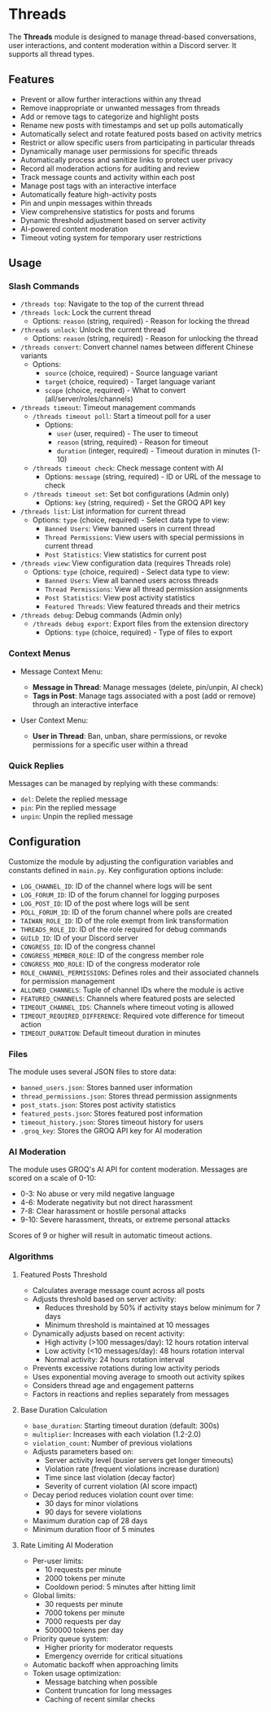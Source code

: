 # Threads

The **Threads** module is designed to manage thread-based conversations, user interactions, and content moderation within a Discord server. It supports all thread types.

## Features

- Prevent or allow further interactions within any thread
- Remove inappropriate or unwanted messages from threads
- Add or remove tags to categorize and highlight posts
- Rename new posts with timestamps and set up polls automatically
- Automatically select and rotate featured posts based on activity metrics
- Restrict or allow specific users from participating in particular threads
- Dynamically manage user permissions for specific threads
- Automatically process and sanitize links to protect user privacy
- Record all moderation actions for auditing and review
- Track message counts and activity within each post
- Manage post tags with an interactive interface
- Automatically feature high-activity posts
- Pin and unpin messages within threads
- View comprehensive statistics for posts and forums
- Dynamic threshold adjustment based on server activity
- AI-powered content moderation
- Timeout voting system for temporary user restrictions

## Usage

### Slash Commands

- `/threads top`: Navigate to the top of the current thread
- `/threads lock`: Lock the current thread
  - Options: `reason` (string, required) - Reason for locking the thread
- `/threads unlock`: Unlock the current thread
  - Options: `reason` (string, required) - Reason for unlocking the thread
- `/threads convert`: Convert channel names between different Chinese variants
  - Options:
    - `source` (choice, required) - Source language variant
    - `target` (choice, required) - Target language variant
    - `scope` (choice, required) - What to convert (all/server/roles/channels)
- `/threads timeout`: Timeout management commands
  - `/threads timeout poll`: Start a timeout poll for a user
    - Options:
      - `user` (user, required) - The user to timeout
      - `reason` (string, required) - Reason for timeout
      - `duration` (integer, required) - Timeout duration in minutes (1-10)
  - `/threads timeout check`: Check message content with AI
    - Options: `message` (string, required) - ID or URL of the message to check
  - `/threads timeout set`: Set bot configurations (Admin only)
    - Options: `key` (string, required) - Set the GROQ API key
- `/threads list`: List information for current thread
  - Options: `type` (choice, required) - Select data type to view:
    - `Banned Users`: View banned users in current thread
    - `Thread Permissions`: View users with special permissions in current thread
    - `Post Statistics`: View statistics for current post
- `/threads view`: View configuration data (requires Threads role)
  - Options: `type` (choice, required) - Select data type to view:
    - `Banned Users`: View all banned users across threads
    - `Thread Permissions`: View all thread permission assignments
    - `Post Statistics`: View post activity statistics
    - `Featured Threads`: View featured threads and their metrics
- `/threads debug`: Debug commands (Admin only)
  - `/threads debug export`: Export files from the extension directory
    - Options: `type` (choice, required) - Type of files to export

### Context Menus

- Message Context Menu:
  - **Message in Thread**: Manage messages (delete, pin/unpin, AI check)
  - **Tags in Post**: Manage tags associated with a post (add or remove) through an interactive interface

- User Context Menu:
  - **User in Thread**: Ban, unban, share permissions, or revoke permissions for a specific user within a thread

### Quick Replies

Messages can be managed by replying with these commands:

- `del`: Delete the replied message
- `pin`: Pin the replied message
- `unpin`: Unpin the replied message

## Configuration

Customize the module by adjusting the configuration variables and constants defined in `main.py`. Key configuration options include:

- `LOG_CHANNEL_ID`: ID of the channel where logs will be sent
- `LOG_FORUM_ID`: ID of the forum channel for logging purposes
- `LOG_POST_ID`: ID of the post where logs will be sent
- `POLL_FORUM_ID`: ID of the forum channel where polls are created
- `TAIWAN_ROLE_ID`: ID of the role exempt from link transformation
- `THREADS_ROLE_ID`: ID of the role required for debug commands
- `GUILD_ID`: ID of your Discord server
- `CONGRESS_ID`: ID of the congress channel
- `CONGRESS_MEMBER_ROLE`: ID of the congress member role
- `CONGRESS_MOD_ROLE`: ID of the congress moderator role
- `ROLE_CHANNEL_PERMISSIONS`: Defines roles and their associated channels for permission management
- `ALLOWED_CHANNELS`: Tuple of channel IDs where the module is active
- `FEATURED_CHANNELS`: Channels where featured posts are selected
- `TIMEOUT_CHANNEL_IDS`: Channels where timeout voting is allowed
- `TIMEOUT_REQUIRED_DIFFERENCE`: Required vote difference for timeout action
- `TIMEOUT_DURATION`: Default timeout duration in minutes

### Files

The module uses several JSON files to store data:

- `banned_users.json`: Stores banned user information
- `thread_permissions.json`: Stores thread permission assignments
- `post_stats.json`: Stores post activity statistics
- `featured_posts.json`: Stores featured post information
- `timeout_history.json`: Stores timeout history for users
- `.groq_key`: Stores the GROQ API key for AI moderation

### AI Moderation

The module uses GROQ's AI API for content moderation. Messages are scored on a scale of 0-10:

- 0-3: No abuse or very mild negative language
- 4-6: Moderate negativity but not direct harassment
- 7-8: Clear harassment or hostile personal attacks
- 9-10: Severe harassment, threats, or extreme personal attacks

Scores of 9 or higher will result in automatic timeout actions.

### Algorithms

1. Featured Posts Threshold
   - Calculates average message count across all posts
   - Adjusts threshold based on server activity:
     - Reduces threshold by 50% if activity stays below minimum for 7 days
     - Minimum threshold is maintained at 10 messages
   - Dynamically adjusts based on recent activity:
     - High activity (>100 messages/day): 12 hours rotation interval
     - Low activity (<10 messages/day): 48 hours rotation interval
     - Normal activity: 24 hours rotation interval
   - Prevents excessive rotations during low activity periods
   - Uses exponential moving average to smooth out activity spikes
   - Considers thread age and engagement patterns
   - Factors in reactions and replies separately from messages

2. Base Duration Calculation
   - `base_duration`: Starting timeout duration (default: 300s)
   - `multiplier`: Increases with each violation (1.2-2.0)
   - `violation_count`: Number of previous violations
   - Adjusts parameters based on:
     - Server activity level (busier servers get longer timeouts)
     - Violation rate (frequent violations increase duration)
     - Time since last violation (decay factor)
     - Severity of current violation (AI score impact)
   - Decay period reduces violation count over time:
     - 30 days for minor violations
     - 90 days for severe violations
   - Maximum duration cap of 28 days
   - Minimum duration floor of 5 minutes

3. Rate Limiting AI Moderation
   - Per-user limits:
     - 10 requests per minute
     - 2000 tokens per minute
     - Cooldown period: 5 minutes after hitting limit
   - Global limits:
     - 30 requests per minute
     - 7000 tokens per minute
     - 7000 requests per day
     - 500000 tokens per day
   - Priority queue system:
     - Higher priority for moderator requests
     - Emergency override for critical situations
   - Automatic backoff when approaching limits
   - Token usage optimization:
     - Message batching when possible
     - Content truncation for long messages
     - Caching of recent similar checks
